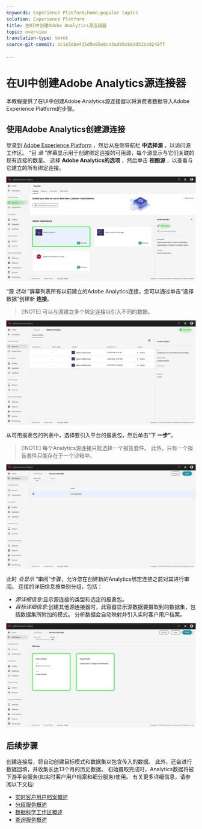 ```yaml
---
keywords: Experience Platform;home;popular topics
solution: Experience Platform
title: 在UI中创建Adobe Analytics源连接器
topic: overview
translation-type: tm+mt
source-git-commit: ac1e5dbe435d9e85e8ce3ad90c60dd31ba9248ff

---
```



# 在UI中创建Adobe Analytics源连接器

本教程提供了在UI中创建Adobe Analytics源连接器以将消费者数据导入Adobe Experience Platform的步骤。

## 使用Adobe Analytics创建源连接

登录到 <a href="https://platform.adobe.com" target="_blank">Adobe Experience Platform</a> ，然后从左侧导航栏 **中选择源** ，以访问源工作区。 “目 *录* ”屏幕显示用于创建绑定连接的可用源，每个源显示与它们关联的现有连接的数量。 选择 **Adobe Analytics的选项** ，然后单击 **视图源** ，以查看与它建立的所有绑定连接。

![](../../../../images/tutorials/create/analytics/AA-sources_catalog.png)

“源 *活动* ”屏幕列表所有以前建立的Adobe Analytics连接，您可以通过单击“选择数据”创建新 **连接**。

>[!NOTE] 可以与源建立多个绑定连接以引入不同的数据。

![](/help/sources/images/tutorials/create/analytics/AA-source_activity.png)

从可用报表包的列表中，选择要引入平台的报表包，然后单击“下 **一步”**。

>[!NOTE] 每个Analytics源连接只能选择一个报告套件。 此外，只有一个报告套件只能存在于一个沙箱中。

![](../../../../images/tutorials/create/analytics/AA-select_data.png)

此时 *会显示* “审阅”步骤，允许您在创建新的Analytics绑定连接之前对其进行审阅。 连接的详细信息按类别分组，包括：

* *源详细信息*:显示源连接的类型和选定的报表包。
* *目标详细信息*:创建其他源连接器时，此容器显示源数据要摄取到的数据集，包括数据集所附加的模式。 分析数据会自动映射并引入实时客户用户档案。

![](../../../../images/tutorials/create/analytics/AA-review.png)

## 后续步骤

创建连接后，将自动创建目标模式和数据集以包含传入的数据。 此外，还会进行数据回填，并收集长达13个月的历史数据。 初始摄取完成时，Analytics数据将被下游平台服务(如实时客户用户档案和细分服务)使用。 有关更多详细信息，请参阅以下文档:

* [实时客户用户档案概述](../../../../../profile/home.md)
* [分段服务概述](../../../../../segmentation/home.md)
* [数据科学工作区概述](../../../../../data-science-workspace/home.md)
* [查询服务概述](../../../../../query-service/home.md)

